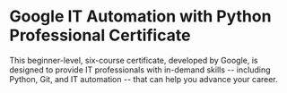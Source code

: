 # Google IT Automation with Python Professional Certificate

This beginner-level, six-course certificate, developed by Google, is designed to provide IT professionals with in-demand skills -- including Python, Git, and IT automation -- that can help you advance your career.
